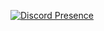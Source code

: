 [![Discord Presence](https://lanyard.cnrad.dev/api/1118039901515042848)](https://discord.com/users/1118039901515042848)
